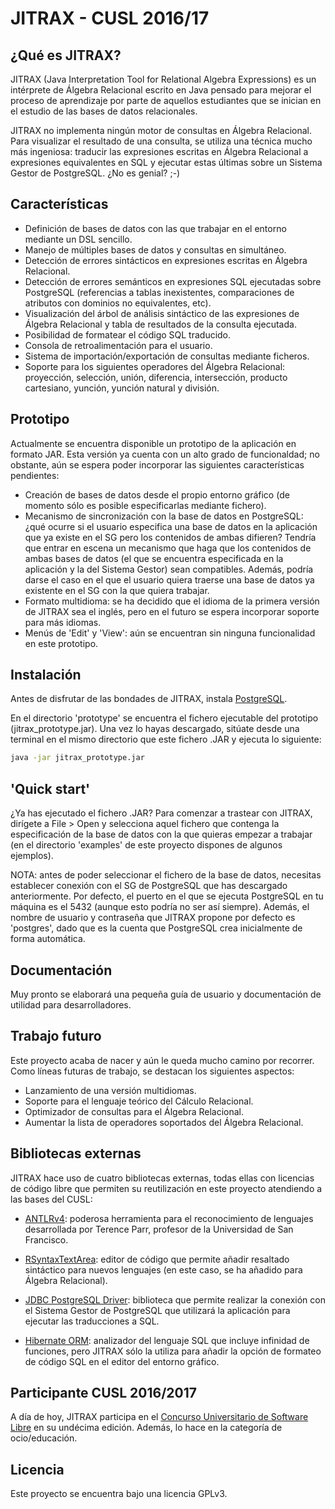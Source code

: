 # JITRAX - CUSL 2016/17

## ¿Qué es JITRAX?

JITRAX (Java Interpretation Tool for Relational Algebra Expressions) es un intérprete de Álgebra Relacional 
escrito en Java pensado para mejorar el proceso de aprendizaje por parte de aquellos estudiantes que 
se inician en el estudio de las bases de datos relacionales. 

JITRAX no implementa ningún motor de consultas en Álgebra Relacional. Para visualizar el resultado de una
consulta, se utiliza una técnica mucho más ingeniosa: traducir las expresiones escritas en Álgebra Relacional
a expresiones equivalentes en SQL y ejecutar estas últimas sobre un Sistema Gestor de PostgreSQL. ¿No es 
genial? ;-)

## Características

* Definición de bases de datos con las que trabajar en el entorno mediante un DSL sencillo.
* Manejo de múltiples bases de datos y consultas en simultáneo.
* Detección de errores sintácticos en expresiones escritas en Álgebra Relacional.
* Detección de errores semánticos en expresiones SQL ejecutadas sobre PostgreSQL (referencias a tablas
inexistentes, comparaciones de atributos con dominios no equivalentes, etc).
* Visualización del árbol de análisis sintáctico de las expresiones de Álgebra Relacional y tabla de 
resultados de la consulta ejecutada.
* Posibilidad de formatear el código SQL traducido.
* Consola de retroalimentación para el usuario.
* Sistema de importación/exportación de consultas mediante ficheros.
* Soporte para los siguientes operadores del Álgebra Relacional: proyección, selección, unión,
diferencia, intersección, producto cartesiano, yunción, yunción natural y división.

## Prototipo

Actualmente se encuentra disponible un prototipo de la aplicación en formato JAR. Esta versión ya cuenta con
un alto grado de funcionaldad; no obstante, aún se espera poder incorporar las siguientes características
pendientes:

* Creación de bases de datos desde el propio entorno gráfico (de momento sólo es posible especificarlas
mediante fichero).
* Mecanismo de sincronización con la base de datos en PostgreSQL: ¿qué ocurre si el usuario especifica una 
base de datos en la aplicación que ya existe en el SG pero los contenidos de ambas difieren? Tendría que 
entrar en escena un mecanismo que haga que los contenidos de ambas bases de datos (el que se encuentra 
especificada en la aplicación y la del Sistema Gestor) sean compatibles. Además, podría darse el caso en el que el usuario quiera traerse una base de datos ya existente en el SG con la que quiera trabajar.
* Formato multidioma: se ha decidido que el idioma de la primera versión de JITRAX sea el inglés, pero en el
futuro se espera incorporar soporte para más idiomas. 
* Menús de 'Edit' y 'View': aún se encuentran sin ninguna funcionalidad en este prototipo.

## Instalación

Antes de disfrutar de las bondades de JITRAX, instala [PostgreSQL](https://www.postgresql.org/download/). 

En el directorio 'prototype' se encuentra el fichero ejecutable del prototipo (jitrax_prototype.jar). Una vez lo hayas descargado, sitúate desde una terminal en el mismo directorio que este fichero .JAR y ejecuta lo siguiente:

```sh
java -jar jitrax_prototype.jar
```

## 'Quick start'

¿Ya has ejecutado el fichero .JAR? Para comenzar a trastear con JITRAX, dirígete a File > Open y selecciona
aquel fichero que contenga la especificación de la base de datos con la que quieras empezar a trabajar (en el directorio 'examples' de este proyecto dispones de algunos ejemplos). 

NOTA: antes de poder seleccionar el fichero de la base de datos, necesitas establecer conexión con el SG de 
PostgreSQL que has descargado anteriormente. Por defecto, el puerto en el que se ejecuta PostgreSQL en tu máquina es el 5432 (aunque esto podría no ser así siempre). Además, el nombre de usuario y contraseña que JITRAX propone por defecto es 'postgres', dado que es la cuenta que PostgreSQL crea inicialmente de forma automática.

## Documentación

Muy pronto se elaborará una pequeña guía de usuario y documentación de utilidad para desarrolladores.

## Trabajo futuro

Este proyecto acaba de nacer y aún le queda mucho camino por recorrer. Como líneas futuras de trabajo,
se destacan los siguientes aspectos:

* Lanzamiento de una versión multidiomas.
* Soporte para el lenguaje teórico del Cálculo Relacional.
* Optimizador de consultas para el Álgebra Relacional.
* Aumentar la lista de operadores soportados del Álgebra Relacional.

## Bibliotecas externas

JITRAX hace uso de cuatro bibliotecas externas, todas ellas con licencias de código libre que permiten 
su reutilización en este proyecto atendiendo a las bases del CUSL:

* [ANTLRv4](http://www.antlr.org/about.html): poderosa herramienta para el reconocimiento de lenguajes
desarrollada por Terence Parr, profesor de la Universidad de San Francisco.

* [RSyntaxTextArea](http://bobbylight.github.io/RSyntaxTextArea/): editor de código que permite añadir
resaltado sintáctico para nuevos lenguajes (en este caso, se ha añadido para Álgebra Relacional).

* [JDBC PostgreSQL Driver](https://jdbc.postgresql.org/about/license.html): biblioteca que permite realizar
la conexión con el Sistema Gestor de PostgreSQL que utilizará la aplicación para ejecutar las traducciones
a SQL.

* [Hibernate ORM](http://hibernate.org/orm/): analizador del lenguaje SQL que incluye infinidad de funciones, pero JITRAX sólo la utiliza para añadir la opción de formateo de código SQL en el editor del entorno gráfico.

## Participante CUSL 2016/2017

A día de hoy, JITRAX participa en el [Concurso Universitario de Software Libre](https://www.concursosoftwarelibre.org/1617/) en su undécima edición. Además, lo hace en la categoría de 
ocio/educación. 

## Licencia

Este proyecto se encuentra bajo una licencia GPLv3.
